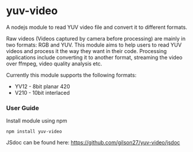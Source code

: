 # yuv-video

A nodejs module to read YUV video file and convert it to different formats.

Raw videos (Videos captured by camera before processing) are mainly in two formats: RGB and YUV. This module aims to help users to read YUV
 videos and process it the way they want in their code. Processing applications include converting it to another format, streaming the video over ffmpeg,
 video quality analysis etc.

Currently this module supports the following formats:
* YV12 - 8bit planar 420
* V210 - 10bit interlaced 

### User Guide
 Install module using npm
 
 ```
 npm install yuv-video
 ```
 
 JSdoc can be found here: https://github.com/gilson27/yuv-video/jsdoc
